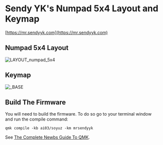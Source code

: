 # Sendy YK's Numpad 5x4 Layout and Keymap

[https://mr.sendyyk.com](https://mr.sendyyk.com)

## Numpad 5x4 Layout

![LAYOUT_numpad_5x4](https://raw.githubusercontent.com/mrsendyyk/my_qmk/master/soyuz/assets/layout-numpad-5x4.png)

## Keymap

![_BASE](https://raw.githubusercontent.com/mrsendyyk/my_qmk/master/soyuz/assets/layout-numpad-5x4-keymap.png)

## Build The Firmware

You will need to build the firmware. To do so go to your terminal window and run the compile command:

    qmk compile -kb ai03/soyuz -km mrsendyyk

See [The Complete Newbs Guide To QMK](https://docs.qmk.fm/#/newbs).
